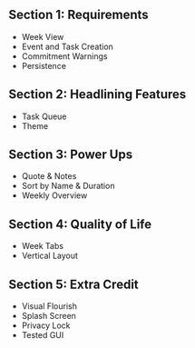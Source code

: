 ## Section 1: Requirements
- Week View
- Event and Task Creation
- Commitment Warnings
- Persistence

## Section 2: Headlining Features
- Task Queue
- Theme

## Section 3: Power Ups
- Quote & Notes
- Sort by Name & Duration
- Weekly Overview

## Section 4: Quality of Life
- Week Tabs
- Vertical Layout

## Section 5: Extra Credit
- Visual Flourish
- Splash Screen
- Privacy Lock
- Tested GUI